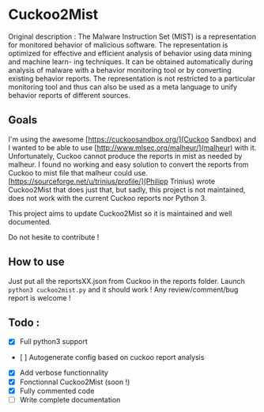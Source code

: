 # Cuckoo2Mist

Original description : The Malware Instruction Set (MIST) is a representation for monitored behavior of malicious software. The representation is optimized for effective and efficient analysis of behavior using data mining and machine learn- ing techniques. It can be obtained automatically during analysis of malware with a behavior monitoring tool or by converting existing behavior reports. The representation is not restricted to a particular monitoring tool and thus can also be used as a meta language to unify behavior reports of different sources.

## Goals

I'm using the awesome [https://cuckoosandbox.org/](Cuckoo Sandbox) and I wanted to be able to use [http://www.mlsec.org/malheur/](malheur) with it. 
Unfortunately, Cuckoo cannot produce the reports in mist as needed by malheur. I found no working and easy solution to convert the reports from Cuckoo to mist file that malheur could use. [https://sourceforge.net/u/trinius/profile/](Philipp Trinius) wrote Cuckoo2Mist that does just that, but sadly, this project is not maintained, does not work with the current Cuckoo reports nor Python 3.

This project aims to update Cuckoo2Mist so it is maintained and well documented.

Do not hesite to contribute !

## How to use

Just put all the reportsXX.json from Cuckoo in the reports folder.
Launch `python3 cuckoo2mist.py` and it should work !
Any review/comment/bug report is welcome !

## Todo :
- [x] Full python3 support
- [ ] Autogenerate config based on cuckoo report analysis
- [x] Add verbose functionnality
- [x] Fonctionnal Cuckoo2Mist (soon !)
- [x] Fully commented code
- [ ] Write complete documentation
